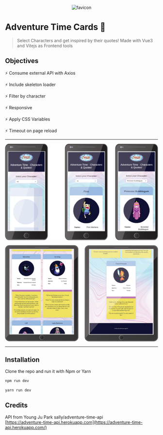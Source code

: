 <span style="display:block;text-align:center;">![favicon](public/favicon.ico)</span>

# Adventure Time Cards 	:star2:
>Select Characters and get inspired by their quotes!  Made with Vue3 and Vitejs as Frontend tools
>



## Objectives

:zap: Consume external API with Axios  

:zap: Include skeleton loader  

:zap: Filter by character  

:zap: Responsive  

:zap: Apply CSS Variables  

:zap: Timeout on page reload

***

![mobile general](src/assets/adv_time_mobile.png)

![tablet combi](src/assets/adv_time_tablet.png)
***

## Installation

Clone the repo and run it with Npm or Yarn

```javascript
npm run dev
```

```javascript
yarn run dev
```
## Credits

API from Young Ju Park sally/adventure-time-api  
[https://adventure-time-api.herokuapp.com](https://adventure-time-api.herokuapp.com/)
